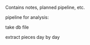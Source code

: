 Contains notes, planned pipeline, etc.

pipeline for analysis: 

take db file

extract pieces day by day

